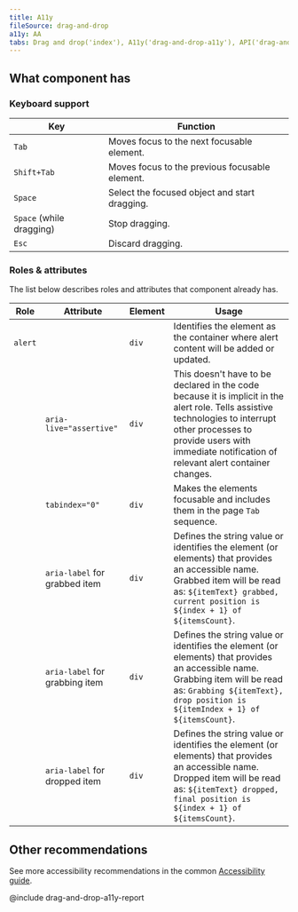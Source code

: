 ```yaml
---
title: A11y
fileSource: drag-and-drop
a11y: AA
tabs: Drag and drop('index'), A11y('drag-and-drop-a11y'), API('drag-and-drop-api'), Example('drag-and-drop-code'), Changelog('drag-and-drop-changelog')
---
```


## What component has

### Keyboard support

| Key                      | Function                                       |
| ------------------------ | ---------------------------------------------- |
| `Tab`                    | Moves focus to the next focusable element.     |
| `Shift+Tab`              | Moves focus to the previous focusable element. |
| `Space`                  | Select the focused object and start dragging.  |
| `Space` (while dragging) | Stop dragging.                                 |
| `Esc`                    | Discard dragging.                              |

### Roles & attributes

The list below describes roles and attributes that component already has.

| Role    | Attribute                      | Element | Usage                                                                                                                                                                                                                               |
| ------- | ------------------------------ | ------- | ----------------------------------------------------------------------------------------------------------------------------------------------------------------------------------------------------------------------------------- |
| `alert` |                                | `div`   | Identifies the element as the container where alert content will be added or updated.                                                                                                                                               |
|         | `aria-live="assertive"`        | `div`   | This doesn't have to be declared in the code because it is implicit in the alert role. Tells assistive technologies to interrupt other processes to provide users with immediate notification of relevant alert container changes. |
|         | `tabindex="0"`                 | `div`   | Makes the elements focusable and includes them in the page `Tab` sequence.                                                                                                                                                          |
|         | `aria-label` for grabbed item  | `div`   | Defines the string value or identifies the element (or elements) that provides an accessible name. Grabbed item will be read as: `${itemText} grabbed, current position is ${index + 1} of ${itemsCount}`.                          |
|         | `aria-label` for grabbing item | `div`   | Defines the string value or identifies the element (or elements) that provides an accessible name. Grabbing item will be read as: `Grabbing ${itemText}, drop position is ${itemIndex + 1} of ${itemsCount}`.                       |
|         | `aria-label` for dropped item  | `div`   | Defines the string value or identifies the element (or elements) that provides an accessible name. Dropped item will be read as: `${itemText} dropped, final position is ${index + 1} of ${itemsCount}`.                            |

## Other recommendations

See more accessibility recommendations in the common [Accessibility guide](/core-principles/a11y/).

@include drag-and-drop-a11y-report
